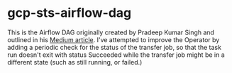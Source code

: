 # gcp-sts-airflow-dag

This is the Airflow DAG originally created by Pradeep Kumar Singh and outlined in his [Medium article](https://medium.com/google-cloud/schedule-gcp-sts-transfer-job-with-cloud-composer-2aa947fb1948). I've attempted to improve the Operator by adding a periodic check for the status of the transfer job, so that the task run doesn't exit with status Succeeded while the transfer job might be in a different state (such as still running, or failed.)
